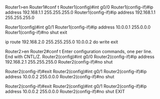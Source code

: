 Router1>en
Router1#conf t
Router1(config)#int g0/0
Router1(config-if)#ip address 192.168.1.1 255.255.255.0
Router1(config-if)#ip address 192.168.1.1 255.255.255.0

Router1(config)#int g0/1
Router1(config-if)#ip address 10.0.0.1 255.0.0.0
Router1(config-if)#no shut
exit

ip route 192.168.2.0 255.255.255.0 10.0.0.2
do write
exit

Router2>en
Router2#conf t
Enter configuration commands, one per line.  End with CNTL/Z.
Router2(config)#int g0/0
Router2(config-if)#ip address 192.168.2.1 255.255.255.0
Router2(config-if)#no shut

Router2(config-if)#exit
Router2(config)#int g0/1
Router2(config-if)#ip address 10.0.0.2 255.0.0.0
Router2(config-if)#no shut

Router2(config-if)#exit
Router2(config)#int g0/1
Router2(config-if)#ip address 10.0.0.2 255.0.0.0
Router2(config-if)#no shut
EXIT

